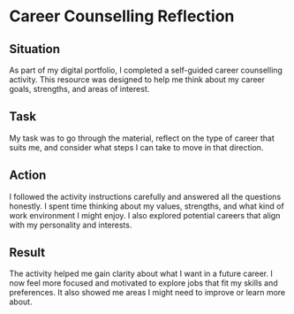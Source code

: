 # Career Counselling Reflection

## **Situation**  
As part of my digital portfolio, I completed a self-guided career counselling activity. This resource was designed to help me think about my career goals, strengths, and areas of interest.

## **Task**  
My task was to go through the material, reflect on the type of career that suits me, and consider what steps I can take to move in that direction.

## **Action**  
I followed the activity instructions carefully and answered all the questions honestly. I spent time thinking about my values, strengths, and what kind of work environment I might enjoy. I also explored potential careers that align with my personality and interests.

## **Result**  
The activity helped me gain clarity about what I want in a future career. I now feel more focused and motivated to explore jobs that fit my skills and preferences. It also showed me areas I might need to improve or learn more about.
